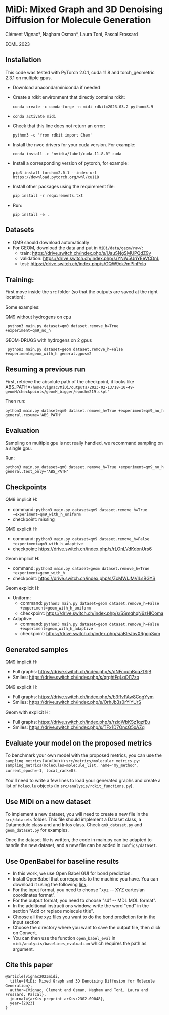 # MiDi: Mixed Graph and 3D Denoising Diffusion for Molecule Generation

Clément Vignac*, Nagham Osman*, Laura Toni, Pascal Frossard

ECML 2023
## Installation

This code was tested with PyTorch 2.0.1, cuda 11.8 and torch_geometric 2.3.1 on multiple gpus.

  - Download anaconda/miniconda if needed
  - Create a rdkit environment that directly contains rdkit:
    
    ```conda create -c conda-forge -n midi rdkit=2023.03.2 python=3.9```
  - `conda activate midi`
  - Check that this line does not return an error:
    
    ``` python3 -c 'from rdkit import Chem' ```
  - Install the nvcc drivers for your cuda version. For example:
    
    ```conda install -c "nvidia/label/cuda-11.8.0" cuda```
  - Install a corresponding version of pytorch, for example: 
    
    ```pip3 install torch==2.0.1 --index-url https://download.pytorch.org/whl/cu118```
  - Install other packages using the requirement file: 
    
    ```pip install -r requirements.txt```

  - Run:
    
    ```pip install -e .```



## Datasets

  - QM9 should download automatically
  - For GEOM, download the data and put in `MiDi/data/geom/raw/`:
    - train: https://drive.switch.ch/index.php/s/UauSNgSMUPQdZ9v
    - validation: https://drive.switch.ch/index.php/s/YNW5UriYEeVCDnL
    - test: https://drive.switch.ch/index.php/s/GQW9ok7mPInPcIo
  
## Training:

First move inside the `src` folder (so that the outputs are saved at the right location):

Some examples:

QM9 without hydrogens on cpu

``` python3 main.py dataset=qm0 dataset.remove_h=True +experiment=qm9_no_h```

GEOM-DRUGS with hydrogens on 2 gpus

``` python3 main.py dataset=geom dataset.remove_h=False +experiment=geom_with_h general.gpus=2```


## Resuming a previous run

First, retrieve the absolute path of the checkpoint, it looks like
ABS_PATH=`/home/vignac/MiDi/outputs/2023-02-13/18-10-49-geomH/checkpoints/geomH_bigger/epoch=219.ckpt'`

Then run:

``` python3 main.py dataset=qm0 dataset.remove_h=True +experiment=qm9_no_h general.resume='ABS_PATH' ```


## Evaluation

Sampling on multiple gpu is not really handled, we recommand sampling on a single gpu.

Run:

``` python3 main.py dataset=qm0 dataset.remove_h=True +experiment=qm9_no_h general.test_only='ABS_PATH' ```


## Checkpoints

QM9 implicit H:
  - command: `python3 main.py dataset=qm9 dataset.remove_h=True +experiment=qm9_with_h_uniform`
  - checkpoint: missing

QM9 explicit H: 
  - command: `python3 main.py dataset=qm9 dataset.remove_h=False +experiment=qm9_with_h_adaptive`
  - checkpoint: https://drive.switch.ch/index.php/s/rLOnLVdKdonUrs6

Geom implicit H:
  - command: `python3 main.py dataset=geom dataset.remove_h=True +experiment=geom_with_h`
  - checkpoint: https://drive.switch.ch/index.php/s/ZcMWIJMVlLsBGYS

Geom explicit H:
  - Uniform:
      - command: `python3 main.py dataset=geom dataset.remove_h=False +experiment=geom_with_h_uniform`
      - checkpoint: https://drive.switch.ch/index.php/s/SSmqhqN6zHIComa
  - Adaptive:
      - command: `python3 main.py dataset=geom dataset.remove_h=False +experiment=geom_with_h_adaptive`
      - checkpoint: https://drive.switch.ch/index.php/s/aBIeJbvXRgcp3xm

## Generated samples

QM9 implicit H:
  - Full graphs: https://drive.switch.ch/index.php/s/dNFcouhBoqZfSjB
  - Smiles: https://drive.switch.ch/index.php/s/qrqhtFqLqOI17zo

QM9 explicit H:
  - Full graphs: https://drive.switch.ch/index.php/s/b3ffvPAw8CqgYym
  - Smiles: https://drive.switch.ch/index.php/s/OrhJb3s0rYlYUrS

Geom with explicit H:
  - Full graphs: https://drive.switch.ch/index.php/s/rzidWbKSz1qzfEu
  - Smiles: https://drive.switch.ch/index.php/s/TFx1D7OncQ5xAZq



## Evaluate your model on the proposed metrics

To benchmark your own model with the proposed metrics, you can use the `sampling_metrics` function in 
`src/metrics/molecular_metrics.py: sampling_metrics(molecules=molecule_list, name='my_method', current_epoch=-1, local_rank=0)`.

You'll need to write a few lines to load your generated graphs and create a 
list of `Molecule` objects (in `src/analysis/rdkit_functions.py`).

## Use MiDi on a new dataset

To implement a new dataset, you will need to create a new file in the `src/datasets` folder. 
This file should implement a Dataset class, a Datamodule class and and Infos class. 
Check `qm9_dataset.py` and `geom_dataset.py` for examples.

Once the dataset file is written, the code in main.py can be adapted to handle the new dataset, and a new file can be added in `configs/dataset`.

## Use OpenBabel for baseline results

- In this work, we use Open Babel GUI for bond prediction.
- Install OpenBabel that corresponds to the machine you have. You can download it using the following [link](https://openbabel.org/wiki/Category:Installation).
- For the input format, you need to choose "xyz -- XYZ cartesian coordinates format".
- For the output format, you need to choose "sdf -- MDL MOL format".
- In the additional instructi   ons window, write the word "end" in the section "Add or replace molecule title".
- Choose all the xyz files you want to do the bond prediction for in the input section
- Choose the directory where you want to save the output file, then click on Convert.
- You can then use the function `open_babel_eval` in `midi/analysis/baselines_evaluation` which requires the path as argument.

## Cite this paper

```
@article{vignac2023midi,
  title={MiDi: Mixed Graph and 3D Denoising Diffusion for Molecule Generation},
  author={Vignac, Clement and Osman, Nagham and Toni, Laura and Frossard, Pascal},
  journal={arXiv preprint arXiv:2302.09048},
  year={2023}
}
```